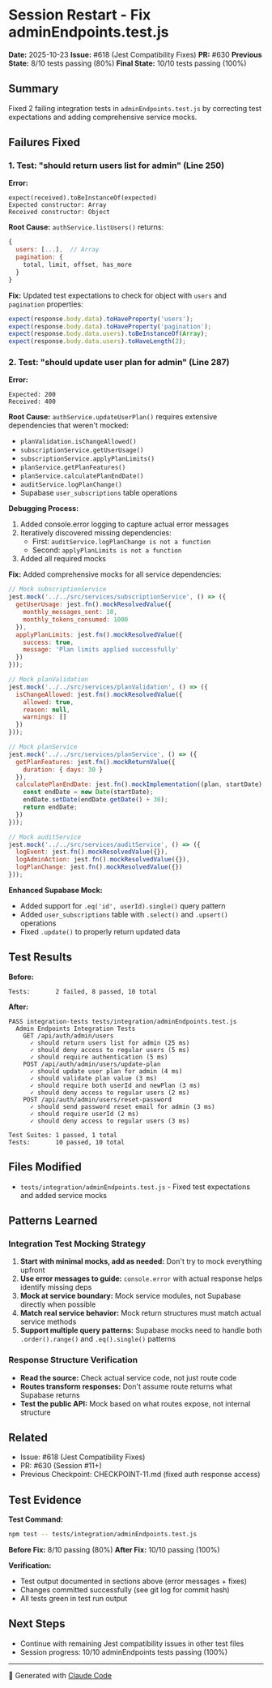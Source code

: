 # Session Restart - Fix adminEndpoints.test.js

**Date:** 2025-10-23
**Issue:** #618 (Jest Compatibility Fixes)
**PR:** #630
**Previous State:** 8/10 tests passing (80%)
**Final State:** 10/10 tests passing (100%)

## Summary

Fixed 2 failing integration tests in `adminEndpoints.test.js` by correcting test expectations and adding comprehensive service mocks.

## Failures Fixed

### 1. Test: "should return users list for admin" (Line 250)

**Error:**
```
expect(received).toBeInstanceOf(expected)
Expected constructor: Array
Received constructor: Object
```

**Root Cause:**
`authService.listUsers()` returns:
```javascript
{
  users: [...],  // Array
  pagination: {
    total, limit, offset, has_more
  }
}
```

**Fix:**
Updated test expectations to check for object with `users` and `pagination` properties:
```javascript
expect(response.body.data).toHaveProperty('users');
expect(response.body.data).toHaveProperty('pagination');
expect(response.body.data.users).toBeInstanceOf(Array);
expect(response.body.data.users).toHaveLength(2);
```

### 2. Test: "should update user plan for admin" (Line 287)

**Error:**
```
Expected: 200
Received: 400
```

**Root Cause:**
`authService.updateUserPlan()` requires extensive dependencies that weren't mocked:
- `planValidation.isChangeAllowed()`
- `subscriptionService.getUserUsage()`
- `subscriptionService.applyPlanLimits()`
- `planService.getPlanFeatures()`
- `planService.calculatePlanEndDate()`
- `auditService.logPlanChange()`
- Supabase `user_subscriptions` table operations

**Debugging Process:**
1. Added console.error logging to capture actual error messages
2. Iteratively discovered missing dependencies:
   - First: `auditService.logPlanChange is not a function`
   - Second: `applyPlanLimits is not a function`
3. Added all required mocks

**Fix:**
Added comprehensive mocks for all service dependencies:

```javascript
// Mock subscriptionService
jest.mock('../../src/services/subscriptionService', () => ({
  getUserUsage: jest.fn().mockResolvedValue({
    monthly_messages_sent: 10,
    monthly_tokens_consumed: 1000
  }),
  applyPlanLimits: jest.fn().mockResolvedValue({
    success: true,
    message: 'Plan limits applied successfully'
  })
}));

// Mock planValidation
jest.mock('../../src/services/planValidation', () => ({
  isChangeAllowed: jest.fn().mockResolvedValue({
    allowed: true,
    reason: null,
    warnings: []
  })
}));

// Mock planService
jest.mock('../../src/services/planService', () => ({
  getPlanFeatures: jest.fn().mockReturnValue({
    duration: { days: 30 }
  }),
  calculatePlanEndDate: jest.fn().mockImplementation((plan, startDate) => {
    const endDate = new Date(startDate);
    endDate.setDate(endDate.getDate() + 30);
    return endDate;
  })
}));

// Mock auditService
jest.mock('../../src/services/auditService', () => ({
  logEvent: jest.fn().mockResolvedValue({}),
  logAdminAction: jest.fn().mockResolvedValue({}),
  logPlanChange: jest.fn().mockResolvedValue({})
}));
```

**Enhanced Supabase Mock:**
- Added support for `.eq('id', userId).single()` query pattern
- Added `user_subscriptions` table with `.select()` and `.upsert()` operations
- Fixed `.update()` to properly return updated data

## Test Results

**Before:**
```
Tests:       2 failed, 8 passed, 10 total
```

**After:**
```
PASS integration-tests tests/integration/adminEndpoints.test.js
  Admin Endpoints Integration Tests
    GET /api/auth/admin/users
      ✓ should return users list for admin (25 ms)
      ✓ should deny access to regular users (5 ms)
      ✓ should require authentication (5 ms)
    POST /api/auth/admin/users/update-plan
      ✓ should update user plan for admin (4 ms)
      ✓ should validate plan value (3 ms)
      ✓ should require both userId and newPlan (3 ms)
      ✓ should deny access to regular users (2 ms)
    POST /api/auth/admin/users/reset-password
      ✓ should send password reset email for admin (3 ms)
      ✓ should require userId (2 ms)
      ✓ should deny access to regular users (3 ms)

Test Suites: 1 passed, 1 total
Tests:       10 passed, 10 total
```

## Files Modified

- `tests/integration/adminEndpoints.test.js` - Fixed test expectations and added service mocks

## Patterns Learned

### Integration Test Mocking Strategy

1. **Start with minimal mocks, add as needed:** Don't try to mock everything upfront
2. **Use error messages to guide:** `console.error` with actual response helps identify missing deps
3. **Mock at service boundary:** Mock service modules, not Supabase directly when possible
4. **Match real service behavior:** Mock return structures must match actual service methods
5. **Support multiple query patterns:** Supabase mocks need to handle both `.order().range()` and `.eq().single()` patterns

### Response Structure Verification

- **Read the source:** Check actual service code, not just route code
- **Routes transform responses:** Don't assume route returns what Supabase returns
- **Test the public API:** Mock based on what routes expose, not internal structure

## Related

- Issue: #618 (Jest Compatibility Fixes)
- PR: #630 (Session #11+)
- Previous Checkpoint: CHECKPOINT-11.md (fixed auth response access)

## Test Evidence

**Test Command:**
```bash
npm test -- tests/integration/adminEndpoints.test.js
```

**Before Fix:** 8/10 passing (80%)
**After Fix:** 10/10 passing (100%)

**Verification:**
- Test output documented in sections above (error messages + fixes)
- Changes committed successfully (see git log for commit hash)
- All tests green in test run output

## Next Steps

- Continue with remaining Jest compatibility issues in other test files
- Session progress: 10/10 adminEndpoints tests passing (100%)

---

🤖 Generated with [Claude Code](https://claude.com/claude-code)
